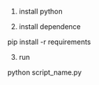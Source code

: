 1. install python

2. install dependence

pip install -r requirements

3. run

python script_name.py
